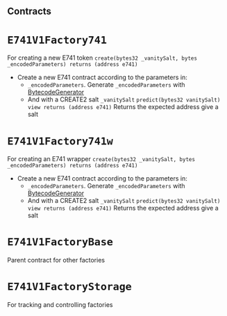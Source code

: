 ## Contracts

# `E741V1Factory741`
For creating a new E741 token
  `create(bytes32 _vanitySalt, bytes _encodedParameters) returns (address e741)`
   - Create a new E741 contract according to the parameters in:
      - `_encodedParameters`. Generate `_encodedParameters` with [BytecodeGenerator](/src/utils/BytecodeGenerator.sol)
      - And with a CREATE2 salt `_vanitySalt`
  `predict(bytes32 vanitySalt) view returns (address e741)`
      Returns the expected address give a salt
# `E741V1Factory741w`
For creating an E741 wrapper
  `create(bytes32 _vanitySalt, bytes _encodedParameters) returns (address e741)`
   - Create a new E741 contract according to the parameters in:
      - `_encodedParameters`. Generate `_encodedParameters` with [BytecodeGenerator](/src/utils/BytecodeGenerator.sol)
      - And with a CREATE2 salt `_vanitySalt`
  `predict(bytes32 vanitySalt) view returns (address e741)`
      Returns the expected address give a salt
# `E741V1FactoryBase`
Parent contract for other factories

# `E741V1FactoryStorage`
For tracking and controlling factories
